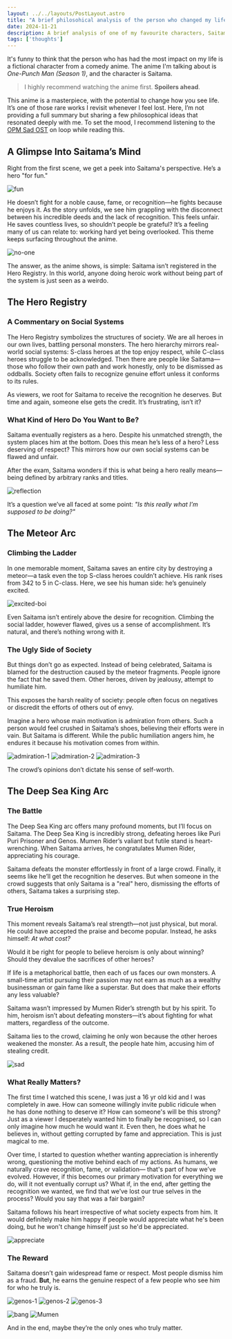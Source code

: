 ```yaml
---
layout: ../../layouts/PostLayout.astro
title: "A brief philosohical analysis of the person who changed my life"
date: 2024-11-21
description: A brief analysis of one of my favourite characters, Saitama!
tags: ['thoughts']
---
```


It's funny to think that the person who has had the most impact on my life is a fictional character from a comedy anime. The anime I'm talking about is *One-Punch Man (Season 1)*, and the character is Saitama.

> I highly recommend watching the anime first. **Spoilers ahead**.

This anime is a masterpiece, with the potential to change how you see life. It’s one of those rare works I revisit whenever I feel lost. Here, I’m not providing a full summary but sharing a few philosophical ideas that resonated deeply with me. To set the mood, I recommend listening to the [OPM Sad OST](https://www.youtube.com/watch?v=-Zm2MnYBXHY) on loop while reading this.

## A Glimpse Into Saitama’s Mind

Right from the first scene, we get a peek into Saitama's perspective. He’s a hero "for fun."

![fun](https://i.postimg.cc/NG1gGBxB/hero-for-fun.png)

He doesn’t fight for a noble cause, fame, or recognition—he fights because he enjoys it. As the story unfolds, we see him grappling with the disconnect between his incredible deeds and the lack of recognition. This feels unfair. He saves countless lives, so shouldn’t people be grateful? It’s a feeling many of us can relate to: working hard yet being overlooked. This theme keeps surfacing throughout the anime.

![no-one](https://i.postimg.cc/DwzFcs3w/no-one.png)

The answer, as the anime shows, is simple: Saitama isn’t registered in the Hero Registry. In this world, anyone doing heroic work without being part of the system is just seen as a weirdo.

## The Hero Registry

### A Commentary on Social Systems

The Hero Registry symbolizes the structures of society. We are all heroes in our own lives, battling personal monsters. The hero hierarchy mirrors real-world social systems: S-class heroes at the top enjoy respect, while C-class heroes struggle to be acknowledged. Then there are people like Saitama—those who follow their own path and work honestly, only to be dismissed as oddballs. Society often fails to recognize genuine effort unless it conforms to its rules.

As viewers, we root for Saitama to receive the recognition he deserves. But time and again, someone else gets the credit. It’s frustrating, isn’t it?

### What Kind of Hero Do You Want to Be?

Saitama eventually registers as a hero. Despite his unmatched strength, the system places him at the bottom. Does this mean he’s less of a hero? Less deserving of respect? This mirrors how our own social systems can be flawed and unfair.

After the exam, Saitama wonders if this is what being a hero really means—being defined by arbitrary ranks and titles.

![reflection](https://i.postimg.cc/FKd4M4Rt/not-the-hero.png)

It’s a question we’ve all faced at some point: *"Is this really what I’m supposed to be doing?"*

## The Meteor Arc

### Climbing the Ladder

In one memorable moment, Saitama saves an entire city by destroying a meteor—a task even the top S-class heroes couldn’t achieve. His rank rises from 342 to 5 in C-class. Here, we see his human side: he’s genuinely excited.

![excited-boi](https://i.postimg.cc/d1GK0jr4/sait-excited.png)

Even Saitama isn’t entirely above the desire for recognition. Climbing the social ladder, however flawed, gives us a sense of accomplishment. It’s natural, and there’s nothing wrong with it.

### The Ugly Side of Society

But things don’t go as expected. Instead of being celebrated, Saitama is blamed for the destruction caused by the meteor fragments. People ignore the fact that he saved them. Other heroes, driven by jealousy, attempt to humiliate him.

This exposes the harsh reality of society: people often focus on negatives or discredit the efforts of others out of envy.

Imagine a hero whose main motivation is admiration from others. Such a person would feel crushed in Saitama’s shoes, believing their efforts were in vain. But Saitama is different. While the public humiliation angers him, he endures it because his motivation comes from within.

![admiration-1](https://i.postimg.cc/wBGBN2tz/admiration-1.png)
![admiration-2](https://i.postimg.cc/Kz38DTLM/admiration-2.png)
![admiration-3](https://i.postimg.cc/QCLx4Mkn/admiration-3.png)

The crowd’s opinions don’t dictate his sense of self-worth.

## The Deep Sea King Arc

### The Battle

The Deep Sea King arc offers many profound moments, but I’ll focus on Saitama. The Deep Sea King is incredibly strong, defeating heroes like Puri Puri Prisoner and Genos. Mumen Rider’s valiant but futile stand is heart-wrenching. When Saitama arrives, he congratulates Mumen Rider, appreciating his courage.

Saitama defeats the monster effortlessly in front of a large crowd. Finally, it seems like he’ll get the recognition he deserves. But when someone in the crowd suggests that only Saitama is a "real" hero, dismissing the efforts of others, Saitama takes a surprising step.

### True Heroism

This moment reveals Saitama’s real strength—not just physical, but moral. He could have accepted the praise and become popular. Instead, he asks himself: *At what cost?*

Would it be right for people to believe heroism is only about winning? Should they devalue the sacrifices of other heroes?

If life is a metaphorical battle, then each of us faces our own monsters. A small-time artist pursuing their passion may not earn as much as a wealthy businessman or gain fame like a superstar. But does that make their efforts any less valuable?

Saitama wasn’t impressed by Mumen Rider’s strength but by his spirit. To him, heroism isn’t about defeating monsters—it’s about fighting for what matters, regardless of the outcome.

Saitama lies to the crowd, claiming he only won because the other heroes weakened the monster. As a result, the people hate him, accusing him of stealing credit.

![sad](https://i.postimg.cc/kG9PRRy9/sait-right-thing.png)

### What Really Matters?
The first time I watched this scene, I was just a 16 yr old kid and I was completely in awe. How can someone willingly invite public ridicule when he has done nothing to deserve it? How can someone's will be this strong? Just as a viewer I desperately wanted him to finally be recognised, so I can only imagine how much he would want it. Even then, he does what he believes in, without getting corrupted by fame and appreciation. This is just magical to me.

Over time, I started to question whether wanting appreciation is inherently wrong, questioning the motive behind each of my actions. As humans, we naturally crave recognition, fame, or validation— that's part of how we’ve evolved. However, if this becomes our primary motivation for everything we do, will it not eventually corrupt us? What if, in the end, after getting the recognition we wanted, we find that we’ve lost our true selves in the process? Would you say that was a fair bargain?

Saitama follows his heart irrespective of what society expects from him. It would definitely make him happy if people would appreciate what he's been doing, but he won't change himself just so he'd be appreciated.

![appreciate](https://i.postimg.cc/Vkk5K8G9/would-be-nice.png)

### The Reward

Saitama doesn’t gain widespread fame or respect. Most people dismiss him as a fraud. **But**, he earns the genuine respect of a few people who see him for who he truly is.

![genos-1](https://i.postimg.cc/ZqCbJNwM/genos-thanks-1.png)
![genos-2](https://i.postimg.cc/FK89zKqs/genos-thanks-2.png)
![genos-3](https://i.postimg.cc/zvS5xFfV/genos-thanks-3.png)

![bang](https://i.postimg.cc/DwffYHLF/bang.png)
![Mumen](https://i.postimg.cc/bNpqsW6b/mumen-thanks.png)

And in the end, maybe they’re the only ones who truly matter.
